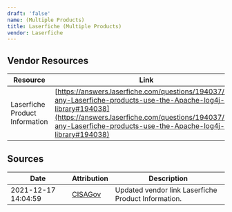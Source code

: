 ```yaml
---
draft: 'false'
name: (Multiple Products)
title: Laserfiche (Multiple Products)
vendor: Laserfiche
---
```


## Vendor Resources
| Resource | Link |
| --- | --- |
| Laserfiche Product Information | [https://answers.laserfiche.com/questions/194037/Do-any-Laserfiche-products-use-the-Apache-log4j-library#194038](https://answers.laserfiche.com/questions/194037/Do-any-Laserfiche-products-use-the-Apache-log4j-library#194038) |



## Sources
| Date | Attribution | Description |
| --- | --- | --- |
| 2021-12-17 14:04:59 | [CISAGov](https://raw.githubusercontent.com/cisagov/log4j-affected-db/develop/README.md) | Updated vendor link Laserfiche Product Information.  |
